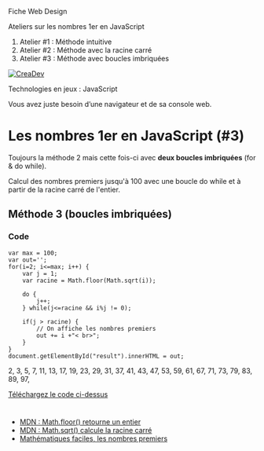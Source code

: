 Fiche Web Design

Ateliers sur les nombres 1er en JavaScript
1.  Atelier #1 : Méthode intuitive
2.  Atelier #2 : Méthode avec la racine carré
3.  Atelier #3 : Méthode avec boucles imbriquées

[![CreaDev](logo-creadev-210207-R-200.png)](http://www.creadev.ninja/)

Technologies en jeux : JavaScript

Vous avez juste besoin d’une navigateur et de sa console web.

# Les nombres 1er en JavaScript (#3)

Toujours la méthode 2 mais cette fois-ci avec **deux boucles imbriquées** (for & do while).

Calcul des nombres premiers jusqu'à 100 avec une boucle do while et à partir de la racine carré de l'entier.

## Méthode 3 (boucles imbriquées)

### Code

	var max = 100;
	var out='';
	for(i=2; i<=max; i++) {
		var j = 1;
		var racine = Math.floor(Math.sqrt(i));

		do {
			j++;
		} while(j<=racine && i%j != 0);

		if(j > racine) {
			// On affiche les nombres premiers
			out += i +"< br>";
		}
	}
	document.getElementById("result").innerHTML = out;

2, 3, 5, 7, 11, 13, 17, 19, 23, 29, 31, 37, 41, 43, 47, 53, 59, 61, 67, 71, 73, 79, 83, 89, 97, 

[Téléchargez le code ci-dessus](https://github.com/creadev-ninja/JavaScript/blob/master/nombre-1er-atelier-03/creadev-javascript-nb1er-03.md)
#

- [MDN : Math.floor() retourne un entier](https://developer.mozilla.org/fr/docs/Web/JavaScript/Reference/Objets_globaux/Math/floor)
- [MDN : Math.sqrt() calcule la racine carré](https://developer.mozilla.org/fr/docs/Web/JavaScript/Reference/Objets_globaux/Math/sqrt)
- [Mathématiques faciles, les nombres premiers](https://www.mathematiquesfaciles.com/nombres-premiers_2_78336.htm)

